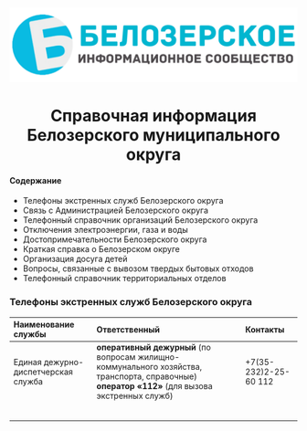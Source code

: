 ![](логотип.png)
<h1 style="text-align:center;">Справочная информация Белозерского муниципального округа</h1>

#### Содержание

* Телефоны экстренных служб Белозерского округа   
* Связь с Администрацией Белозерского округа  
* Телефонный справочник организаций Белозерского округа  
* Отключения электроэнергии, газа и воды  
* Достопримечательности Белозерского округа  
* Краткая справка о Белозерском округе  
* Организация досуга детей  
* Вопросы, связанные с вывозом твердых бытовых отходов  
* Телефонный справочник территориальных отделов  

### Телефоны экстренных служб Белозерского округа  
|Наименование службы|Ответственный|Контакты|     
|:--|:--|:--|
|Единая дежурно-диспетчерская служба|**оперативный дежурный**   (по вопросам жилищно-коммунального хозяйства, транспорта, справочные)    **оператор «112»**  (для вызова экстренных служб)|+7(35-232)2-25-60   112|
||||
||||
||||
||||
||||
||||
